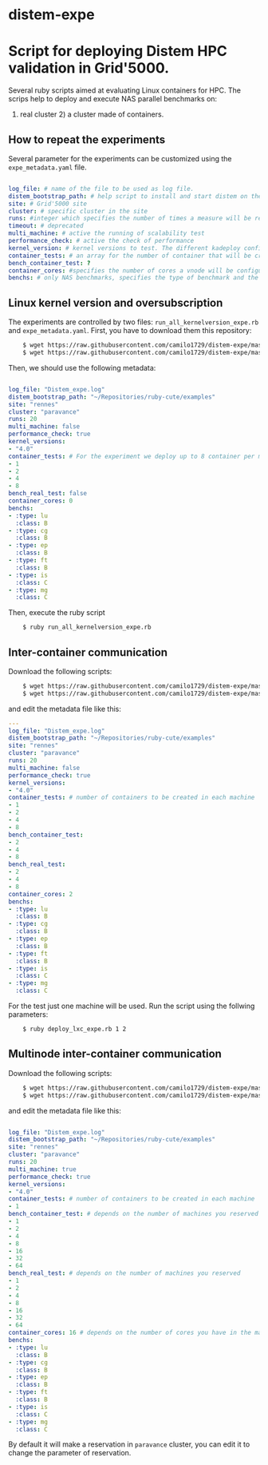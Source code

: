 # distem-expe
# Script for deploying Distem HPC validation in Grid'5000.
Several ruby scripts aimed at evaluating Linux containers for HPC.
The scrips help to deploy and execute NAS parallel benchmarks on:
1) real cluster 2) a cluster made of containers.

## How to repeat the experiments

Several parameter for the experiments can be customized using the `expe_metadata.yaml` file.

```yaml

log_file: # name of the file to be used as log file.
distem_bootstrap_path: # help script to install and start distem on the machines.
site: # Grid'5000 site
cluster: # specific cluster in the site
runs: #integer which specifies the number of times a measure will be repeated.
timeout: # deprecated
multi_machine: # active the running of scalability test
performance_check: # active the check of performance
kernel_version: # kernel versions to test. The different kadeploy config should be exist
container_tests: # an array for the number of container that will be created on a physical machine
bench_container_test: ?
container_cores: #specifies the number of cores a vnode will be configured with
benchs: # only NAS benchmarks, specifies the type of benchmark and the class to be run.

```

## Linux kernel version and oversubscription

The experiments are controlled by two files: `run_all_kernelversion_expe.rb` and `expe_metadata.yaml`.
First, you have to download them this repository:

```bash
	$ wget https://raw.githubusercontent.com/camilo1729/distem-expe/master/expe_metadata.yaml
	$ wget https://raw.githubusercontent.com/camilo1729/distem-expe/master/run_all_kernelversion_expe.rb

```

Then, we should use the following metadata:

```yaml

log_file: "Distem_expe.log"
distem_bootstrap_path: "~/Repositories/ruby-cute/examples"
site: "rennes"
cluster: "paravance"
runs: 20
multi_machine: false
performance_check: true
kernel_versions:
- "4.0"
container_tests: # For the experiment we deploy up to 8 container per machine
- 1
- 2
- 4
- 8
bench_real_test: false
container_cores: 0
benchs:
- :type: lu
  :class: B
- :type: cg
  :class: B
- :type: ep
  :class: B
- :type: ft
  :class: B
- :type: is
  :class: C
- :type: mg
  :class: C
```

Then, execute the ruby script

```bash
	$ ruby run_all_kernelversion_expe.rb

```
## Inter-container communication

Download the following scripts:

```bash
	$ wget https://raw.githubusercontent.com/camilo1729/distem-expe/master/expe_metadata.yaml
	$ wget https://raw.githubusercontent.com/camilo1729/distem-expe/master/deploy_lxc_expe.rb

```

and edit the metadata file like this:

```yaml
---
log_file: "Distem_expe.log"
distem_bootstrap_path: "~/Repositories/ruby-cute/examples"
site: "rennes"
cluster: "paravance"
runs: 20
multi_machine: false
performance_check: true
kernel_versions:
- "4.0"
container_tests: # number of containers to be created in each machine
- 1
- 2
- 4
- 8
bench_container_test:
- 2
- 4
- 8
bench_real_test:
- 2
- 4
- 8
container_cores: 2
benchs:
- :type: lu
  :class: B
- :type: cg
  :class: B
- :type: ep
  :class: B
- :type: ft
  :class: B
- :type: is
  :class: C
- :type: mg
  :class: C

```
For the test just one machine will be used.
Run the script using the follwing parameters:

```bash
	$ ruby deploy_lxc_expe.rb 1 2

```

## Multinode inter-container communication

Download the following scripts:

```bash
	$ wget https://raw.githubusercontent.com/camilo1729/distem-expe/master/expe_metadata.yaml
	$ wget https://raw.githubusercontent.com/camilo1729/distem-expe/master/deploy_lxc_expe.rb

```
and edit the metadata file like this:


```yaml

log_file: "Distem_expe.log"
distem_bootstrap_path: "~/Repositories/ruby-cute/examples"
site: "rennes"
cluster: "paravance"
runs: 20
multi_machine: true
performance_check: true
kernel_versions:
- "4.0"
container_tests: # number of containers to be created in each machine
- 1
bench_container_test: # depends on the number of machines you reserved
- 1
- 2
- 4
- 8
- 16
- 32
- 64
bench_real_test: # depends on the number of machines you reserved
- 1
- 2
- 4
- 8
- 16
- 32
- 64
container_cores: 16 # depends on the number of cores you have in the machine
benchs:
- :type: lu
  :class: B
- :type: cg
  :class: B
- :type: ep
  :class: B
- :type: ft
  :class: B
- :type: is
  :class: C
- :type: mg
  :class: C

```


By default it will make a reservation in `paravance` cluster, you can edit it to change the parameter of reservation.

